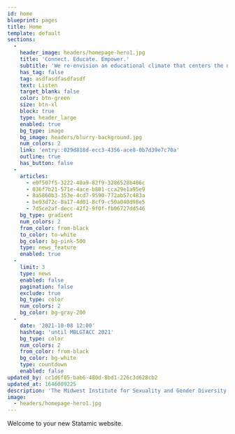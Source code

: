```yaml
---
id: home
blueprint: pages
title: Home
template: default
sections:
  -
    header_image: headers/homepage-hero1.jpg
    title: 'Connect. Educate. Empower.'
    subtitle: 'We re-envision an educational climate that centers the needs and experiences of systemically disadvantaged students and affirms and encourages sexuality and gender diversity.'
    has_tag: false
    tag: asdfasdfasdfasdf
    text: Listen
    target_blank: false
    color: btn-green
    size: btn-xl
    block: true
    type: header_large
    enabled: true
    bg_type: image
    bg_image: headers/blurry-background.jpg
    num_colors: 2
    link: 'entry::029d818d-ecc3-4356-ace8-0b7d39e7c70a'
    outline: true
    has_button: false
  -
    articles:
      - e0f507f5-3222-40a9-82f9-3286528b406c
      - 036f7b21-571e-4ace-b801-cca29e1a95e9
      - 8a5860b3-353e-4cd7-9590-772ab57c483a
      - be93d72c-8a17-4d01-8cf9-c50a040d98e5
      - 7d5ce2af-decc-42f2-9f0f-fb06727dd546
    bg_type: gradient
    num_colors: 2
    from_color: from-black
    to_color: to-white
    bg_color: bg-pink-500
    type: news_feature
    enabled: true
  -
    limit: 3
    type: news
    enabled: false
    pagination: false
    exclude: true
    bg_type: color
    num_colors: 2
    bg_color: bg-gray-200
  -
    date: '2021-10-08 12:00'
    hashtag: 'until MBLGTACC 2021'
    bg_type: color
    num_colors: 2
    from_color: from-black
    bg_color: bg-white
    type: countdown
    enabled: false
updated_by: cc1d6f85-bab6-480d-8bd1-226c3d628cb2
updated_at: 1646009225
description: 'The Midwest Institute for Sexuality and Gender Diversity re-envisions a culture of higher education where the needs and experiences of systematically disadvantaged students are centered and the diverse experiences across the spectrums of sexuality and gender are celebrated.'
image:
  - headers/homepage-hero1.jpg
---
```

Welcome to your new Statamic website.
